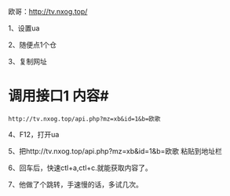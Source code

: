 欧哥：http://tv.nxog.top/

1、设置ua

2、随便点1个仓

3、复制网址

   # 调用接口1 内容#
   
    http://tv.nxog.top/api.php?mz=xb&id=1&b=欧歌
    
4、F12，打开ua

5、把http://tv.nxog.top/api.php?mz=xb&id=1&b=欧歌   粘贴到地址栏

6、回车后，快速ctl+a,ctl+c.就能获取内容了。

7、他做了个跳转，手速慢的话，多试几次。

